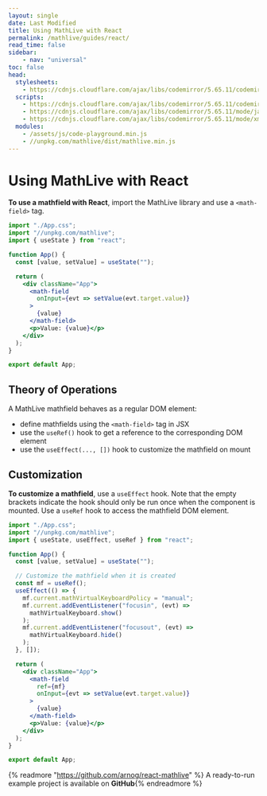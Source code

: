 ```yaml
---
layout: single
date: Last Modified
title: Using MathLive with React
permalink: /mathlive/guides/react/
read_time: false
sidebar:
    - nav: "universal"
toc: false
head:
  stylesheets:
    - https://cdnjs.cloudflare.com/ajax/libs/codemirror/5.65.11/codemirror.min.css
  scripts:
    - https://cdnjs.cloudflare.com/ajax/libs/codemirror/5.65.11/codemirror.min.js
    - https://cdnjs.cloudflare.com/ajax/libs/codemirror/5.65.11/mode/javascript/javascript.min.js
    - https://cdnjs.cloudflare.com/ajax/libs/codemirror/5.65.11/mode/xml/xml.min.js
  modules:
    - /assets/js/code-playground.min.js
    - //unpkg.com/mathlive/dist/mathlive.min.js
---
```


# Using MathLive with React

**To use a mathfield with React**, import the MathLive library and use a `<math-field>` tag.

```jsx
import "./App.css";
import "//unpkg.com/mathlive";
import { useState } from "react";

function App() {
  const [value, setValue] = useState("");

  return (
    <div className="App">
      <math-field 
        onInput={evt => setValue(evt.target.value)}
      >
        {value}
      </math-field>
      <p>Value: {value}</p>
    </div>
  );
}

export default App;

```

## Theory of Operations

A MathLive mathfield behaves as a regular DOM element:
- define mathfields using the `<math-field>` tag in JSX
- use the `useRef()` hook to get a reference to the corresponding DOM element
- use the `useEffect(..., [])` hook to customize the mathfield on mount

## Customization

**To customize a mathfield**, use a `useEffect` hook. Note that the empty brackets
indicate the hook should only be run once when the component is mounted. 
Use a `useRef` hook to access the mathfield DOM element.

```jsx
import "./App.css";
import "//unpkg.com/mathlive";
import { useState, useEffect, useRef } from "react";

function App() {
  const [value, setValue] = useState("");

  // Customize the mathfield when it is created
  const mf = useRef();
  useEffect(() => {
    mf.current.mathVirtualKeyboardPolicy = "manual";
    mf.current.addEventListener("focusin", (evt) => 
      mathVirtualKeyboard.show()
    );
    mf.current.addEventListener("focusout", (evt) => 
      mathVirtualKeyboard.hide()
    );
  }, []);

  return (
    <div className="App">
      <math-field 
        ref={mf} 
        onInput={evt => setValue(evt.target.value)}
      >
        {value}
      </math-field>
      <p>Value: {value}</p>
    </div>
  );
}

export default App;

```


{% readmore "https://github.com/arnog/react-mathlive" %} A ready-to-run 
example project is available on <strong>GitHub</strong>{% endreadmore %}

